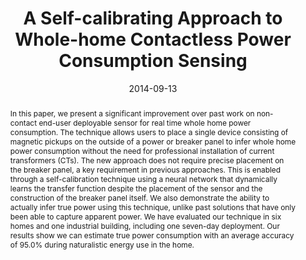 ---
abstract: |-
  In this paper, we present a significant improvement over past work on non-contact end-user deployable sensor for real time whole home power consumption. The technique allows users to place a single device consisting of magnetic pickups on the outside of a power or breaker panel to infer whole home power consumption without the need for professional installation of current transformers (CTs). The new approach does not require precise placement on the breaker panel, a key requirement in previous approaches. This is enabled through a self-calibration technique using a neural network that dynamically learns the transfer function despite the placement of the sensor and the construction of the breaker panel itself. We also demonstrate the ability to actually infer true power using this technique, unlike past solutions that have only been able to capture apparent power. We have evaluated our technique in six homes and one industrial building, including one seven-day deployment. Our results show we can estimate true power consumption with an average accuracy of 95.0% during naturalistic energy use in the home.
authors:
- aumi
- gupta
- Cameron Pickett
- Matt Reynolds
- patel
award: ''
bibtex: |-
  @inproceedings{Aumi:2014:SAW:2632048.2636087,
   author = {Aumi, Md Tanvir Islam and Gupta, Sidhant and Pickett, Cameron and Reynolds, Matt and Patel, Shwetak},
   title = {A Self-calibrating Approach to Whole-home Contactless Power Consumption Sensing},
   booktitle = {Proceedings of the 2014 ACM International Joint Conference on Pervasive and Ubiquitous Computing},
   series = {UbiComp '14},
   year = {2014},
   isbn = {978-1-4503-2968-2},
   location = {Seattle, Washington},
   pages = {361--371},
   numpages = {11},
   url = {http://doi.acm.org/10.1145/2632048.2636087},
   doi = {10.1145/2632048.2636087},
   acmid = {2636087},
   publisher = {ACM},
   address = {New York, NY, USA},
   keywords = {energy monitoring, smart home, sustainability sensing, ubiquitous computing},
  }
caption: ''
citation: |-
  Md Tanvir Islam Aumi, Sidhant Gupta, Cameron Pickett, Matt Reynolds, and Shwetak Patel. 2014. A self-calibrating approach to whole-home contactless power consumption sensing.  In Proceedings of the 2014 ACM International Joint Conference on Pervasive and Ubiquitous Computing (UbiComp '14). ACM, New York, NY, USA,  361-371. DOI=http://dx.doi.org/10.1145/2632048.2636087
conference: ACM International Joint Conference on Pervasive and Ubiquitous Computing
  (UbiComp), 2014
date: '2014-09-13'
image: ''
pdf: /pdfs/a-self-calibrating.pdf
thumbnail: ''
title: A Self-calibrating Approach to Whole-home Contactless Power Consumption Sensing
video: ''
video_embed: ''
---